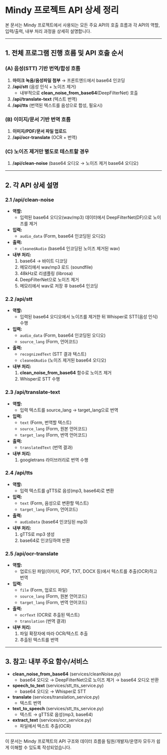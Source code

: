 # Mindy 프로젝트 API 상세 정리

본 문서는 Mindy 프로젝트에서 사용되는 모든 주요 API의 호출 흐름과 각 API의 역할, 입력/출력, 내부 처리 과정을 상세히 설명합니다.

---

## 1. 전체 프로그램 진행 흐름 및 API 호출 순서

### (A) 음성(STT) 기반 번역/합성 흐름
1. **마이크 녹음/음성파일 첨부** → 프론트엔드에서 base64 인코딩
2. **/api/stt** (음성 인식 + 노이즈 제거)
    - 내부적으로 **clean_noise_from_base64**(DeepFilterNet) 호출
3. **/api/translate-text** (텍스트 번역)
4. **/api/tts** (번역된 텍스트를 음성으로 합성, 필요시)

### (B) 이미지/문서 기반 번역 흐름
1. **이미지/PDF/문서 파일 업로드**
2. **/api/ocr-translate** (OCR + 번역)

### (C) 노이즈 제거만 별도로 테스트할 경우
1. **/api/clean-noise** (base64 오디오 → 노이즈 제거 base64 오디오)

---

## 2. 각 API 상세 설명

### 2.1 /api/clean-noise
- **역할:**
  - 입력된 base64 오디오(wav/mp3) 데이터에서 DeepFilterNet(DF)으로 노이즈를 제거
- **입력:**
  - `audio_data` (Form, base64 인코딩된 오디오)
- **출력:**
  - `cleanedAudio` (base64 인코딩된 노이즈 제거된 wav)
- **내부 처리:**
  1. base64 → 바이트 디코딩
  2. 메모리에서 wav/mp3 로드 (soundfile)
  3. 48kHz로 리샘플링 (librosa)
  4. DeepFilterNet으로 노이즈 제거
  5. 메모리에서 wav로 저장 후 base64 인코딩

### 2.2 /api/stt
- **역할:**
  - 입력된 base64 오디오에서 노이즈를 제거한 뒤 Whisper로 STT(음성 인식) 수행
- **입력:**
  - `audio_data` (Form, base64 인코딩된 오디오)
  - `source_lang` (Form, 언어코드)
- **출력:**
  - `recognizedText` (STT 결과 텍스트)
  - `cleanedAudio` (노이즈 제거된 base64 오디오)
- **내부 처리:**
  1. **clean_noise_from_base64** 함수로 노이즈 제거
  2. Whisper로 STT 수행

### 2.3 /api/translate-text
- **역할:**
  - 입력 텍스트를 source_lang → target_lang으로 번역
- **입력:**
  - `text` (Form, 번역할 텍스트)
  - `source_lang` (Form, 원본 언어코드)
  - `target_lang` (Form, 번역 언어코드)
- **출력:**
  - `translatedText` (번역 결과)
- **내부 처리:**
  1. googletrans 라이브러리로 번역 수행

### 2.4 /api/tts
- **역할:**
  - 입력 텍스트를 gTTS로 음성(mp3, base64)로 변환
- **입력:**
  - `text` (Form, 음성으로 변환할 텍스트)
  - `target_lang` (Form, 언어코드)
- **출력:**
  - `audioData` (base64 인코딩된 mp3)
- **내부 처리:**
  1. gTTS로 mp3 생성
  2. base64로 인코딩하여 반환

### 2.5 /api/ocr-translate
- **역할:**
  - 업로드된 파일(이미지, PDF, TXT, DOCX 등)에서 텍스트를 추출(OCR)하고 번역
- **입력:**
  - `file` (Form, 업로드 파일)
  - `source_lang` (Form, 원본 언어코드)
  - `target_lang` (Form, 번역 언어코드)
- **출력:**
  - `ocrText` (OCR로 추출된 텍스트)
  - `translation` (번역 결과)
- **내부 처리:**
  1. 파일 확장자에 따라 OCR/텍스트 추출
  2. 추출된 텍스트를 번역

---

## 3. 참고: 내부 주요 함수/서비스

- **clean_noise_from_base64** (services/cleanNoise.py)
  - base64 오디오 → DeepFilterNet으로 노이즈 제거 → base64 오디오 반환
- **speech_to_text** (services/stt_tts_service.py)
  - base64 오디오 → Whisper로 STT
- **translate** (services/translation_service.py)
  - 텍스트 번역
- **text_to_speech** (services/stt_tts_service.py)
  - 텍스트 → gTTS로 음성(mp3, base64)
- **extract_text** (services/ocr_service.py)
  - 파일에서 텍스트 추출(OCR)

---

이 문서는 Mindy 프로젝트의 API 구조와 데이터 흐름을 팀원/개발자/운영자 모두가 쉽게 이해할 수 있도록 작성되었습니다. 
